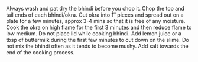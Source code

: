 Always wash and pat dry the bhindi before you chop it. Chop the top and tail ends of each bhindi/okra. Cut okra into 1″ pieces and spread out on a plate for a few minutes, approx 3-4 mins so that it is free of any moisture.
Cook the okra on high flame for the first 3 minutes and then reduce flame to low medium. Do not place lid while cooking bhindi.
Add lemon juice or a tbsp of buttermilk during the first few minutes to cut down on the slime.
Do not mix the bhindi often as it tends to become mushy.
Add salt towards the end of the cooking process.
